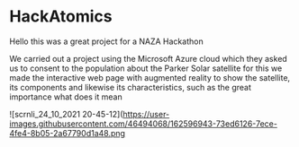 # HackAtomics

Hello this was a great project for a NAZA Hackathon

We carried out a project using the Microsoft Azure cloud which they asked us to consent 
to the population about the Parker Solar satellite for this we made the interactive
web page with augmented reality to show the satellite, 
its components and likewise its characteristics, such as the great importance what does it mean


![scrnli_24_10_2021 20-45-12](https://user-images.githubusercontent.com/46494068/162596943-73ed6126-7ece-4fe4-8b05-2a67790d1a48.png
